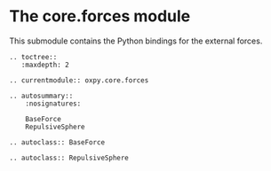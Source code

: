 # The core.forces module

This submodule contains the Python bindings for the external forces.

```eval_rst
.. toctree::
   :maxdepth: 2

.. currentmodule:: oxpy.core.forces

.. autosummary::
    :nosignatures:

    BaseForce
    RepulsiveSphere
    
.. autoclass:: BaseForce

.. autoclass:: RepulsiveSphere
```